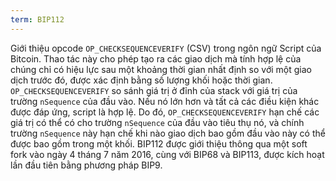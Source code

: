 ```yaml
---
term: BIP112
---
```


Giới thiệu opcode `OP_CHECKSEQUENCEVERIFY` (CSV) trong ngôn ngữ Script của Bitcoin. Thao tác này cho phép tạo ra các giao dịch mà tính hợp lệ của chúng chỉ có hiệu lực sau một khoảng thời gian nhất định so với một giao dịch trước đó, được xác định bằng số lượng khối hoặc thời gian. `OP_CHECKSEQUENCEVERIFY` so sánh giá trị ở đỉnh của stack với giá trị của trường `nSequence` của đầu vào. Nếu nó lớn hơn và tất cả các điều kiện khác được đáp ứng, script là hợp lệ. Do đó, `OP_CHECKSEQUENCEVERIFY` hạn chế các giá trị có thể có cho trường `nSequence` của đầu vào tiêu thụ nó, và chính trường `nSequence` này hạn chế khi nào giao dịch bao gồm đầu vào này có thể được bao gồm trong một khối. BIP112 được giới thiệu thông qua một soft fork vào ngày 4 tháng 7 năm 2016, cùng với BIP68 và BIP113, được kích hoạt lần đầu tiên bằng phương pháp BIP9.